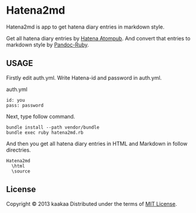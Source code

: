 Hatena2md
=========

Hatena2md is app to get hatena diary entries in markdown style.

Get all hatena diary entries by [Hatena Atompub](developer.hatena.ne.jp/ja/documents/blog/apis/atom).
And convert that entries to markdown style by [Pandoc-Ruby](https://github.com/alphabetum/pandoc-ruby).

USAGE
-----

Firstly edit auth.yml.
Write Hatena-id and password in auth.yml.

auth.yml
```
id: you
pass: password
```

Next, type follow command.

```
bundle install --path vendor/bundle
bundle exec ruby hatena2md.rb
```

And then you get all hatena diary entries in HTML and Markdown in follow directries.

```
Hatena2md
  \html
  \source
```

License 
----------
Copyright &copy; 2013 kaakaa
Distributed under the terms of [MIT License][mit].

[MIT]: http://www.opensource.org/licenses/mit-license.php
